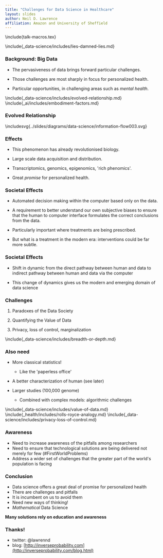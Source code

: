 ```yaml
---
title: "Challenges for Data Science in Healthcare"
layout: slides
author: Neil D. Lawrence
affiliation: Amazon and University of Sheffield
---
```


\include{talk-macros.tex}


\include{_data-science/includes/lies-damned-lies.md}


### Background: Big Data

* The pervasiveness of data brings forward particular challenges.

* Those challenges are most sharply in focus for personalized health.

* Particular opportunities, in challenging areas such as *mental health*.

\include{_data-science/includes/evolved-relationship.md}
\include{_ai/includes/embodiment-factors.md}


### Evolved Relationship 

\includesvg{../slides/diagrams/data-science/information-flow003.svg}


### Effects

* This phenomenon has already revolutionised biology.

* Large scale data acquisition and distribution.

* Transcriptomics, genomics, epigenomics, 'rich phenomics'.

* Great *promise* for personalized health.

### Societal Effects

* Automated decision making within the computer based only on the data.

* A requirement to better understand our own subjective biases to ensure that the human to computer interface formulates the correct conclusions from the data.

* Particularly important where treatments are being prescribed.

* But what is a treatment in the modern era: interventions could be far more subtle.

### Societal Effects

* Shift in dynamic from the direct pathway between human and data to indirect pathway between human and data via the computer

* This change of dynamics gives us the modern and emerging domain of data science


### Challenges

1. Paradoxes of the Data Society

2. Quantifying the Value of Data

3. Privacy, loss of control, marginalization


\include{_data-science/includes/breadth-or-depth.md}

### Also need

* More classical statistics!
    * Like the 'paperless office'

* A better characterization of human (see later)

* Larger studies (100,000 genome)
    * Combined with complex models: algorithmic challenges

\include{_data-science/includes/value-of-data.md}
\include{_health/includes/rolls-royce-analogy.md}
\include{_data-science/includes/privacy-loss-of-control.md}

### Awareness

* Need to increase awareness of the pitfalls among researchers
* Need to ensure that technological solutions are being delivered not merely for few (#FirstWorldProblems)
* Address a wider set of challenges that the greater part of the world's population is facing

### Conclusion

* Data science offers a great deal of promise for personalized health
* There are challenges and pitfalls
* It is incumbent on us to avoid them
* Need new ways of thinking! 
* *Mathematical* Data Science

**Many solutions rely on education and awareness**


### Thanks!

* twitter: @lawrennd
* blog: [http://inverseprobability.com](http://inverseprobability.com/blog.html)
